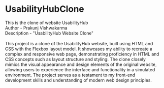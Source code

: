 # UsabilityHubClone
This is the clone of website UsabilityHub <br>
Author - Prakunj Vishwakarma
<br>
Description - "UsabilityHub Website Clone"<br> <br>
This project is a clone of the UsabilityHub website, built using HTML and CSS with the Flexbox layout model. It showcases my ability to recreate a complex and responsive web page, demonstrating proficiency in HTML and CSS concepts such as layout structure and styling. The clone closely mimics the visual appearance and design elements of the original website, allowing users to experience the interface and functionality in a simulated environment. The project serves as a testament to my front-end development skills and understanding of modern web design principles.
